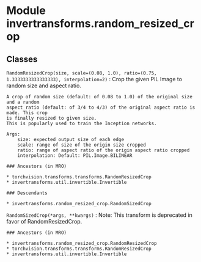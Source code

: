 Module invertransforms.random_resized_crop
==========================================

Classes
-------

`RandomResizedCrop(size, scale=(0.08, 1.0), ratio=(0.75, 1.3333333333333333), interpolation=2)`
:   Crop the given PIL Image to random size and aspect ratio.
    
    A crop of random size (default: of 0.08 to 1.0) of the original size and a random
    aspect ratio (default: of 3/4 to 4/3) of the original aspect ratio is made. This crop
    is finally resized to given size.
    This is popularly used to train the Inception networks.
    
    Args:
        size: expected output size of each edge
        scale: range of size of the origin size cropped
        ratio: range of aspect ratio of the origin aspect ratio cropped
        interpolation: Default: PIL.Image.BILINEAR

    ### Ancestors (in MRO)

    * torchvision.transforms.transforms.RandomResizedCrop
    * invertransforms.util.invertible.Invertible

    ### Descendants

    * invertransforms.random_resized_crop.RandomSizedCrop

`RandomSizedCrop(*args, **kwargs)`
:   Note: This transform is deprecated in favor of RandomResizedCrop.

    ### Ancestors (in MRO)

    * invertransforms.random_resized_crop.RandomResizedCrop
    * torchvision.transforms.transforms.RandomResizedCrop
    * invertransforms.util.invertible.Invertible